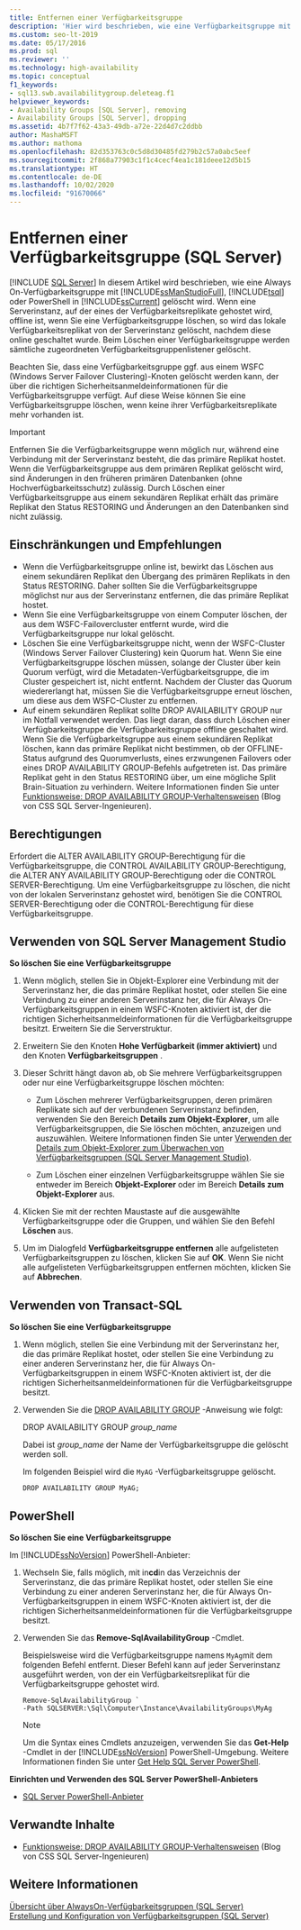 ```yaml
---
title: Entfernen einer Verfügbarkeitsgruppe
description: 'Hier wird beschrieben, wie eine Verfügbarkeitsgruppe mit SQL Server Management Studio (SSMS), Transact-SQL (T-SQL) oder SQL PowerShell entfernt wird. '
ms.custom: seo-lt-2019
ms.date: 05/17/2016
ms.prod: sql
ms.reviewer: ''
ms.technology: high-availability
ms.topic: conceptual
f1_keywords:
- sql13.swb.availabilitygroup.deleteag.f1
helpviewer_keywords:
- Availability Groups [SQL Server], removing
- Availability Groups [SQL Server], dropping
ms.assetid: 4b7f7f62-43a3-49db-a72e-22d4d7c2ddbb
author: MashaMSFT
ms.author: mathoma
ms.openlocfilehash: 82d353763c0c5d8d30485fd279b2c57a0abc5eef
ms.sourcegitcommit: 2f868a77903c1f1c4cecf4ea1c181deee12d5b15
ms.translationtype: HT
ms.contentlocale: de-DE
ms.lasthandoff: 10/02/2020
ms.locfileid: "91670066"
---
```

# <a name="remove-an-availability-group-sql-server"></a>Entfernen einer Verfügbarkeitsgruppe (SQL Server)
[!INCLUDE [SQL Server](../../../includes/applies-to-version/sqlserver.md)]
  In diesem Artikel wird beschrieben, wie eine Always On-Verfügbarkeitsgruppe mit [!INCLUDE[ssManStudioFull](../../../includes/ssmanstudiofull-md.md)], [!INCLUDE[tsql](../../../includes/tsql-md.md)] oder PowerShell in [!INCLUDE[ssCurrent](../../../includes/sscurrent-md.md)] gelöscht wird. Wenn eine Serverinstanz, auf der eines der Verfügbarkeitsreplikate gehostet wird, offline ist, wenn Sie eine Verfügbarkeitsgruppe löschen, so wird das lokale Verfügbarkeitsreplikat von der Serverinstanz gelöscht, nachdem diese online geschaltet wurde. Beim Löschen einer Verfügbarkeitsgruppe werden sämtliche zugeordneten Verfügbarkeitsgruppenlistener gelöscht.  
  
 Beachten Sie, dass eine Verfügbarkeitsgruppe ggf. aus einem WSFC (Windows Server Failover Clustering)-Knoten gelöscht werden kann, der über die richtigen Sicherheitsanmeldeinformationen für die Verfügbarkeitsgruppe verfügt. Auf diese Weise können Sie eine Verfügbarkeitsgruppe löschen, wenn keine ihrer Verfügbarkeitsreplikate mehr vorhanden ist.  
  
> [!IMPORTANT]  
>  Entfernen Sie die Verfügbarkeitsgruppe wenn möglich nur, während eine Verbindung mit der Serverinstanz besteht, die das primäre Replikat hostet. Wenn die Verfügbarkeitsgruppe aus dem primären Replikat gelöscht wird, sind Änderungen in den früheren primären Datenbanken (ohne Hochverfügbarkeitsschutz) zulässig. Durch Löschen einer Verfügbarkeitsgruppe aus einem sekundären Replikat erhält das primäre Replikat den Status RESTORING und Änderungen an den Datenbanken sind nicht zulässig.  

  
## <a name="limitations-and-recommendations"></a><a name="Restrictions"></a> Einschränkungen und Empfehlungen  
  
-   Wenn die Verfügbarkeitsgruppe online ist, bewirkt das Löschen aus einem sekundären Replikat den Übergang des primären Replikats in den Status RESTORING. Daher sollten Sie die Verfügbarkeitsgruppe möglichst nur aus der Serverinstanz entfernen, die das primäre Replikat hostet.    
-   Wenn Sie eine Verfügbarkeitsgruppe von einem Computer löschen, der aus dem WSFC-Failovercluster entfernt wurde, wird die Verfügbarkeitsgruppe nur lokal gelöscht. 
-   Löschen Sie eine Verfügbarkeitsgruppe nicht, wenn der WSFC-Cluster (Windows Server Failover Clustering) kein Quorum hat. Wenn Sie eine Verfügbarkeitsgruppe löschen müssen, solange der Cluster über kein Quorum verfügt, wird die Metadaten-Verfügbarkeitsgruppe, die im Cluster gespeichert ist, nicht entfernt. Nachdem der Cluster das Quorum wiedererlangt hat, müssen Sie die Verfügbarkeitsgruppe erneut löschen, um diese aus dem WSFC-Cluster zu entfernen.    
-   Auf einem sekundären Replikat sollte DROP AVAILABILITY GROUP nur im Notfall verwendet werden. Das liegt daran, dass durch Löschen einer Verfügbarkeitsgruppe die Verfügbarkeitsgruppe offline geschaltet wird. Wenn Sie die Verfügbarkeitsgruppe aus einem sekundären Replikat löschen, kann das primäre Replikat nicht bestimmen, ob der OFFLINE-Status aufgrund des Quorumverlusts, eines erzwungenen Failovers oder eines DROP AVAILABILITY GROUP-Befehls aufgetreten ist. Das primäre Replikat geht in den Status RESTORING über, um eine mögliche Split Brain-Situation zu verhindern. Weitere Informationen finden Sie unter [Funktionsweise: DROP AVAILABILITY GROUP-Verhaltensweisen](/archive/blogs/psssql/how-it-works-drop-availability-group-behaviors) (Blog von CSS SQL Server-Ingenieuren).  
  
##  <a name="permissions"></a><a name="Permissions"></a> Berechtigungen  
 Erfordert die ALTER AVAILABILITY GROUP-Berechtigung für die Verfügbarkeitsgruppe, die CONTROL AVAILABILITY GROUP-Berechtigung, die ALTER ANY AVAILABILITY GROUP-Berechtigung oder die CONTROL SERVER-Berechtigung. Um eine Verfügbarkeitsgruppe zu löschen, die nicht von der lokalen Serverinstanz gehostet wird, benötigen Sie die CONTROL SERVER-Berechtigung oder die CONTROL-Berechtigung für diese Verfügbarkeitsgruppe.  
  
##  <a name="using-sql-server-management-studio"></a><a name="SSMSProcedure"></a> Verwenden von SQL Server Management Studio  
 **So löschen Sie eine Verfügbarkeitsgruppe**  
  
1.  Wenn möglich, stellen Sie in Objekt-Explorer eine Verbindung mit der Serverinstanz her, die das primäre Replikat hostet, oder stellen Sie eine Verbindung zu einer anderen Serverinstanz her, die für Always On-Verfügbarkeitsgruppen in einem WSFC-Knoten aktiviert ist, der die richtigen Sicherheitsanmeldeinformationen für die Verfügbarkeitsgruppe besitzt. Erweitern Sie die Serverstruktur.  
  
2.  Erweitern Sie den Knoten **Hohe Verfügbarkeit (immer aktiviert)** und den Knoten **Verfügbarkeitsgruppen** .  
  
3.  Dieser Schritt hängt davon ab, ob Sie mehrere Verfügbarkeitsgruppen oder nur eine Verfügbarkeitsgruppe löschen möchten:  
  
    -   Zum Löschen mehrerer Verfügbarkeitsgruppen, deren primären Replikate sich auf der verbundenen Serverinstanz befinden, verwenden Sie den Bereich **Details zum Objekt-Explorer**, um alle Verfügbarkeitsgruppen, die Sie löschen möchten, anzuzeigen und auszuwählen. Weitere Informationen finden Sie unter [Verwenden der Details zum Objekt-Explorer zum Überwachen von Verfügbarkeitsgruppen &#40;SQL Server Management Studio&#41;](../../../database-engine/availability-groups/windows/use-object-explorer-details-to-monitor-availability-groups.md).  
  
    -   Zum Löschen einer einzelnen Verfügbarkeitsgruppe wählen Sie sie entweder im Bereich **Objekt-Explorer** oder im Bereich **Details zum Objekt-Explorer** aus.  
  
4.  Klicken Sie mit der rechten Maustaste auf die ausgewählte Verfügbarkeitsgruppe oder die Gruppen, und wählen Sie den Befehl **Löschen** aus.  
  
5.  Um im Dialogfeld **Verfügbarkeitsgruppe entfernen** alle aufgelisteten Verfügbarkeitsgruppen zu löschen, klicken Sie auf **OK**. Wenn Sie nicht alle aufgelisteten Verfügbarkeitsgruppen entfernen möchten, klicken Sie auf **Abbrechen**.  
  
##  <a name="using-transact-sql"></a><a name="TsqlProcedure"></a> Verwenden von Transact-SQL  
 **So löschen Sie eine Verfügbarkeitsgruppe**  
  
1.  Wenn möglich, stellen Sie eine Verbindung mit der Serverinstanz her, die das primäre Replikat hostet, oder stellen Sie eine Verbindung zu einer anderen Serverinstanz her, die für Always On-Verfügbarkeitsgruppen in einem WSFC-Knoten aktiviert ist, der die richtigen Sicherheitsanmeldeinformationen für die Verfügbarkeitsgruppe besitzt.  
  
2.  Verwenden Sie die [DROP AVAILABILITY GROUP](../../../t-sql/statements/drop-availability-group-transact-sql.md) -Anweisung wie folgt:  
  
     DROP AVAILABILITY GROUP *group_name*  
  
     Dabei ist *group_name* der Name der Verfügbarkeitsgruppe die gelöscht werden soll.  
  
     Im folgenden Beispiel wird die `MyAG` -Verfügbarkeitsgruppe gelöscht.  
  
    ```  
    DROP AVAILABILITY GROUP MyAG;  
    ```  
  
##  <a name="using-powershell"></a><a name="PowerShellProcedure"></a> PowerShell  
 **So löschen Sie eine Verfügbarkeitsgruppe**  
  
 Im [!INCLUDE[ssNoVersion](../../../includes/ssnoversion-md.md)] PowerShell-Anbieter:  
  
1.  Wechseln Sie, falls möglich, mit in**cd**in das Verzeichnis der Serverinstanz, die das primäre Replikat hostet, oder stellen Sie eine Verbindung zu einer anderen Serverinstanz her, die für Always On-Verfügbarkeitsgruppen in einem WSFC-Knoten aktiviert ist, der die richtigen Sicherheitsanmeldeinformationen für die Verfügbarkeitsgruppe besitzt.  
  
2.  Verwenden Sie das **Remove-SqlAvailabilityGroup** -Cmdlet.  
  
     Beispielsweise wird die Verfügbarkeitsgruppe namens `MyAg`mit dem folgenden Befehl entfernt. Dieser Befehl kann auf jeder Serverinstanz ausgeführt werden, von der ein Verfügbarkeitsreplikat für die Verfügbarkeitsgruppe gehostet wird.  
  
    ```  
    Remove-SqlAvailabilityGroup `   
    -Path SQLSERVER:\Sql\Computer\Instance\AvailabilityGroups\MyAg  
    ```  
  
    > [!NOTE]  
    >  Um die Syntax eines Cmdlets anzuzeigen, verwenden Sie das **Get-Help** -Cmdlet in der [!INCLUDE[ssNoVersion](../../../includes/ssnoversion-md.md)] PowerShell-Umgebung. Weitere Informationen finden Sie unter [Get Help SQL Server PowerShell](../../../powershell/sql-server-powershell.md).  
  
 **Einrichten und Verwenden des SQL Server PowerShell-Anbieters**  
  
-   [SQL Server PowerShell-Anbieter](../../../powershell/sql-server-powershell-provider.md)  
  
##  <a name="related-content"></a><a name="RelatedContent"></a> Verwandte Inhalte  
  
-   [Funktionsweise: DROP AVAILABILITY GROUP-Verhaltensweisen](/archive/blogs/psssql/how-it-works-drop-availability-group-behaviors) (Blog von CSS SQL Server-Ingenieuren)  
  
## <a name="see-also"></a>Weitere Informationen  
 [Übersicht über AlwaysOn-Verfügbarkeitsgruppen &#40;SQL Server&#41;](../../../database-engine/availability-groups/windows/overview-of-always-on-availability-groups-sql-server.md)   
 [Erstellung und Konfiguration von Verfügbarkeitsgruppen &#40;SQL Server&#41;](../../../database-engine/availability-groups/windows/creation-and-configuration-of-availability-groups-sql-server.md)  
  
